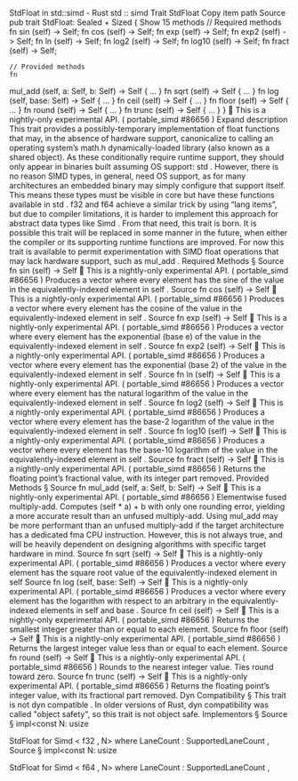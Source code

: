 StdFloat in std::simd - Rust
std
::
simd
Trait
StdFloat
Copy item path
Source
pub trait StdFloat: Sealed +
Sized
{
Show 15 methods
// Required methods
    fn
sin
(self) -> Self;
fn
cos
(self) -> Self;
fn
exp
(self) -> Self;
fn
exp2
(self) -> Self;
fn
ln
(self) -> Self;
fn
log2
(self) -> Self;
fn
log10
(self) -> Self;
fn
fract
(self) -> Self;

    // Provided methods
    fn
mul_add
(self, a: Self, b: Self) -> Self { ... }
fn
sqrt
(self) -> Self { ... }
fn
log
(self, base: Self) -> Self { ... }
fn
ceil
(self) -> Self { ... }
fn
floor
(self) -> Self { ... }
fn
round
(self) -> Self { ... }
fn
trunc
(self) -> Self { ... }
}
🔬
This is a nightly-only experimental API. (
portable_simd
#86656
)
Expand description
This trait provides a possibly-temporary implementation of float functions
that may, in the absence of hardware support, canonicalize to calling an
operating system’s
math.h
dynamically-loaded library (also known as a
shared object). As these conditionally require runtime support, they
should only appear in binaries built assuming OS support:
std
.
However, there is no reason SIMD types, in general, need OS support,
as for many architectures an embedded binary may simply configure that
support itself. This means these types must be visible in
core
but have these functions available in
std
.
f32
and
f64
achieve a similar trick by using “lang items”, but
due to compiler limitations, it is harder to implement this approach for
abstract data types like
Simd
. From that need, this trait is born.
It is possible this trait will be replaced in some manner in the future,
when either the compiler or its supporting runtime functions are improved.
For now this trait is available to permit experimentation with SIMD float
operations that may lack hardware support, such as
mul_add
.
Required Methods
§
Source
fn
sin
(self) -> Self
🔬
This is a nightly-only experimental API. (
portable_simd
#86656
)
Produces a vector where every element has the sine of the value
in the equivalently-indexed element in
self
.
Source
fn
cos
(self) -> Self
🔬
This is a nightly-only experimental API. (
portable_simd
#86656
)
Produces a vector where every element has the cosine of the value
in the equivalently-indexed element in
self
.
Source
fn
exp
(self) -> Self
🔬
This is a nightly-only experimental API. (
portable_simd
#86656
)
Produces a vector where every element has the exponential (base e) of the value
in the equivalently-indexed element in
self
.
Source
fn
exp2
(self) -> Self
🔬
This is a nightly-only experimental API. (
portable_simd
#86656
)
Produces a vector where every element has the exponential (base 2) of the value
in the equivalently-indexed element in
self
.
Source
fn
ln
(self) -> Self
🔬
This is a nightly-only experimental API. (
portable_simd
#86656
)
Produces a vector where every element has the natural logarithm of the value
in the equivalently-indexed element in
self
.
Source
fn
log2
(self) -> Self
🔬
This is a nightly-only experimental API. (
portable_simd
#86656
)
Produces a vector where every element has the base-2 logarithm of the value
in the equivalently-indexed element in
self
.
Source
fn
log10
(self) -> Self
🔬
This is a nightly-only experimental API. (
portable_simd
#86656
)
Produces a vector where every element has the base-10 logarithm of the value
in the equivalently-indexed element in
self
.
Source
fn
fract
(self) -> Self
🔬
This is a nightly-only experimental API. (
portable_simd
#86656
)
Returns the floating point’s fractional value, with its integer part removed.
Provided Methods
§
Source
fn
mul_add
(self, a: Self, b: Self) -> Self
🔬
This is a nightly-only experimental API. (
portable_simd
#86656
)
Elementwise fused multiply-add. Computes
(self * a) + b
with only one rounding error,
yielding a more accurate result than an unfused multiply-add.
Using
mul_add
may
be more performant than an unfused multiply-add if the target
architecture has a dedicated
fma
CPU instruction.  However, this is not always
true, and will be heavily dependent on designing algorithms with specific target
hardware in mind.
Source
fn
sqrt
(self) -> Self
🔬
This is a nightly-only experimental API. (
portable_simd
#86656
)
Produces a vector where every element has the square root value
of the equivalently-indexed element in
self
Source
fn
log
(self, base: Self) -> Self
🔬
This is a nightly-only experimental API. (
portable_simd
#86656
)
Produces a vector where every element has the logarithm with respect to an arbitrary
in the equivalently-indexed elements in
self
and
base
.
Source
fn
ceil
(self) -> Self
🔬
This is a nightly-only experimental API. (
portable_simd
#86656
)
Returns the smallest integer greater than or equal to each element.
Source
fn
floor
(self) -> Self
🔬
This is a nightly-only experimental API. (
portable_simd
#86656
)
Returns the largest integer value less than or equal to each element.
Source
fn
round
(self) -> Self
🔬
This is a nightly-only experimental API. (
portable_simd
#86656
)
Rounds to the nearest integer value. Ties round toward zero.
Source
fn
trunc
(self) -> Self
🔬
This is a nightly-only experimental API. (
portable_simd
#86656
)
Returns the floating point’s integer value, with its fractional part removed.
Dyn Compatibility
§
This trait is
not
dyn compatible
.
In older versions of Rust, dyn compatibility was called "object safety", so this trait is not object safe.
Implementors
§
Source
§
impl<const N:
usize
>
StdFloat
for
Simd
<
f32
, N>
where
LaneCount
<N>:
SupportedLaneCount
,
Source
§
impl<const N:
usize
>
StdFloat
for
Simd
<
f64
, N>
where
LaneCount
<N>:
SupportedLaneCount
,